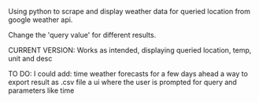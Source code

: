 Using python to scrape and display weather data for queried location from google weather api.

Change the 'query value' for different results.

CURRENT VERSION:
Works as intended, displaying queried location, temp, unit and desc

TO DO:
I could add:
time
weather forecasts for a few days ahead
a way to export result as .csv file
a ui where the user is prompted for query and parameters like time
